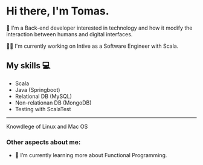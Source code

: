 # Hi there, I'm Tomas.

:boy: I'm a Back-end developer interested in technology and how it modify the interaction between humans and digital interfaces. 

👨‍💼 I'm currently working on Intive as a Software Engineer with Scala.




## My skills :computer:

- Scala 
- Java (Springboot)
- Relational DB (MySQL)
- Non-relationan DB (MongoDB)
- Testing with ScalaTest
---
Knowdlege of Linux and Mac OS


### Other aspects about me:

- 🌱 I’m currently learning more about Functional Programming.
